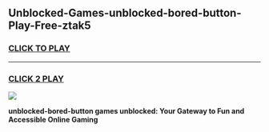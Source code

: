 
## Unblocked-Games-unblocked-bored-button-Play-Free-ztak5
<h3>
<a href="https://premium76.site?title=unblocked-bored-button&ref=20M">CLICK TO PLAY</a></h3>
<hr>

<h3>
<a href="https://premium76.site?title=unblocked-bored-button&ref=20M">CLICK 2 PLAY</a>
  
</h3>

<a href="https://premium76.site?title=unblocked-bored-button&ref=19M"><img src="https://clearcache.store/games.png"></a>


**unblocked-bored-button games unblocked: Your Gateway to Fun and Accessible Online Gaming**
